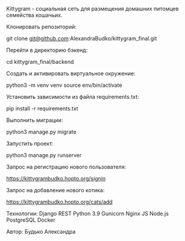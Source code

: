 Kittygram - социальная сеть для размещения домашних питомцев семейства кошачьих.

Клонировать репозиторий:

git clone git@github.com:AlexandraBudko/kittygram_final.git

Перейти в директорию бэкенд:

cd kittygram_final/backend

Cоздать и активировать виртуальное окружение:

python3 -m venv venv
source env/bin/activate

Установить зависимости из файла requirements.txt:

pip install -r requirements.txt

Выполнить миграции:

python3 manage.py migrate

Запустить проект:

python3 manage.py runserver

Запрос на регистрацию нового пользователя:

https://kittygrambudko.hopto.org/signin

Запрос на добавление нового котика:

https://kittygrambudko.hopto.org/cats/add

Технологии:
Django REST
Python 3.9
Gunicorn
Nginx
JS
Node.js
PostgreSQL
Docker

Автор:
Будько Александра
